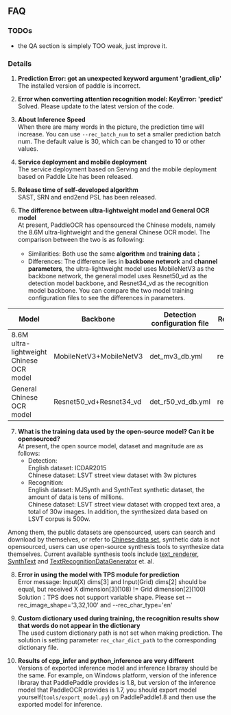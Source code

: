 ## FAQ

### TODOs

- the QA section is simplely TOO weak, just improve it.

### Details

1. **Prediction Error: got an unexpected keyword argument 'gradient_clip'**  
The installed version of paddle is incorrect.

2. **Error when converting attention recognition model: KeyError: 'predict'**  
Solved. Please update to the latest version of the code.

3. **About Inference Speed**  
When there are many words in the picture, the prediction time will increase. You can use `--rec_batch_num` to set a smaller prediction batch num. The default value is 30, which can be changed to 10 or other values.

4. **Service deployment and mobile deployment**  
The service deployment based on Serving and the mobile deployment based on Paddle Lite has been released.

5. **Release time of self-developed algorithm**  
SAST, SRN and end2end PSL has been released.

6. **The difference between ultra-lightweight model and General OCR model**  
At present, PaddleOCR has opensourced the Chinese models, namely the 8.6M ultra-lightweight and the general Chinese OCR model. The comparison between the two is as following:
    - Similarities: Both use the same **algorithm** and **training data**；  
    - Differences: The difference lies in **backbone network** and **channel parameters**, the ultra-lightweight model uses MobileNetV3 as the backbone network, the general model uses Resnet50_vd as the detection model backbone, and Resnet34_vd as the recognition model backbone. You can compare the two model training configuration files to see the differences in parameters.

|Model|Backbone|Detection configuration file|Recognition configuration file|
|-|-|-|-|
|8.6M ultra-lightweight Chinese OCR model|MobileNetV3+MobileNetV3|det_mv3_db.yml|rec_chinese_lite_train.yml|
|General Chinese OCR model|Resnet50_vd+Resnet34_vd|det_r50_vd_db.yml|rec_chinese_common_train.yml|

7. **What is the training data used by the open-source model? Can it be opensourced?**  
At present, the open source model, dataset and magnitude are as follows:
    - Detection:  
        English dataset: ICDAR2015  
        Chinese dataset: LSVT street view dataset with 3w pictures
    - Recognition:  
        English dataset: MJSynth and SynthText synthetic dataset, the amount of data is tens of millions.  
        Chinese dataset: LSVT street view dataset with cropped text area, a total of 30w images. In addition, the synthesized data based on LSVT corpus is 500w.

Among them, the public datasets are opensourced, users can search and download by themselves, or refer to [Chinese data set](./datasets_en.md), synthetic data is not opensourced, users can use open-source synthesis tools to synthesize data themselves. Current available synthesis tools include [text_renderer](https://github.com/Sanster/text_renderer), [SynthText](https://github.com/ankush-me/SynthText) and [TextRecognitionDataGenerator](https://github.com/Belval/TextRecognitionDataGenerator) et. al.

8. **Error in using the model with TPS module for prediction**  
Error message: Input(X) dims[3] and Input(Grid) dims[2] should be equal, but received X dimension[3]\(108) != Grid dimension[2]\(100)  
Solution：TPS does not support variable shape. Please set --rec_image_shape='3,32,100' and --rec_char_type='en'

9. **Custom dictionary used during training, the recognition results show that words do not appear in the dictionary**  
The used custom dictionary path is not set when making prediction. The solution is setting parameter `rec_char_dict_path` to the corresponding dictionary file.

10. **Results of cpp_infer and python_inference are very different**  
Versions of exported inference model and inference libraray should be the same. For example, on Windows platform, version of the inference libraray that PaddlePaddle provides is 1.8, but version of the inference model that PaddleOCR provides is 1.7, you should export model yourself(`tools/export_model.py`) on PaddlePaddle1.8 and then use the exported model for inference.
